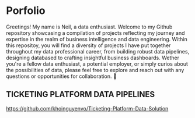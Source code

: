 # Porfolio
Greetings! My name is Neil, a data enthusiast. Welcome to my Github repository showcasing a compilation of projects reflecting my journey and expertise in the realm of business intelligence and data engineering. Within this repositoy, you will find a diversity of projects I have put together throughout my data professional career, from building robust data pipelines, designing databased to crafting insightful business dashboards. Wether you're a fellow data enthusiast, a potential employer, or simply curios about the possibilities of data, please feel free to explore and reach out with any questions or opportunities for collaboration. 🙂
## TICKETING PLATFORM DATA PIPELINES
https://github.com/khoinguyenvo/Ticketing-Platform-Data-Solution
